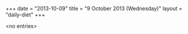 +++
date = "2013-10-09"
title = "9 October 2013 (Wednesday)"
layout = "daily-diet"
+++


\<no entries\>
